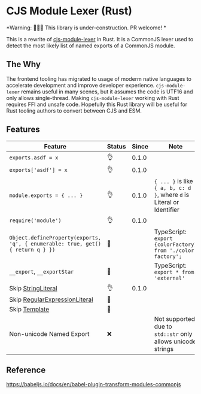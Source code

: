 # CJS Module Lexer (Rust)

*Warning: 👷👷‍♀️ This library is under-construction. PR welcome! *

This is a rewrite of [cjs-module-lexer](https://github.com/nodejs/cjs-module-lexer) in Rust. It is a CommonJS lexer used to detect the most likely list of named exports of a CommonJS module.

## The Why
The frontend tooling has migrated to usage of moderm native languages to accelerate development and improve developer experience.  `cjs-module-lexer` remains useful in many scenes, but it assumes the code is UTF16 and only allows single-thread. Making `cjs-module-lexer` working with Rust requires FFI and unsafe code. Hopefully this Rust library will be useful for Rust tooling authors to convert between CJS and ESM.

## Features

| Feature | Status | Since  | Note |
|---|---|---|---|
| `exports.asdf = x` | 👌 | 0.1.0 |
| `exports['asdf'] = x` | 👌 | 0.1.0 |
| `module.exports = { ... }` | 👌  |  0.1.0 | `{ ... }` is like `{ a, b, c: d }`, where `d` is Literal or Identifier |
| `require('module')` | 👌  |  0.1.0 | 
| `Object.defineProperty(exports, 'q', { enumerable: true, get() { return q } })` | 👷  | |  TypeScript: `export {colorFactory} from './color-factory';`
| `__export`, `__exportStar` | 👷 | | TypeScript: `export * from 'external'` |
| Skip [StringLiteral](https://tc39.es/ecma262/#prod-StringLiteral) | 👌   | 0.1.0  |
| Skip [RegularExpressionLiteral](https://tc39.es/ecma262/#sec-literals-regular-expression-literals) | 👷 |
| Skip [Template](https://tc39.es/ecma262/#prod-Template) | 👷 |
| Non-unicode Named Export | ❌ |  | Not supported due to `std::str` only allows unicode strings

## Reference

https://babeljs.io/docs/en/babel-plugin-transform-modules-commonjs
